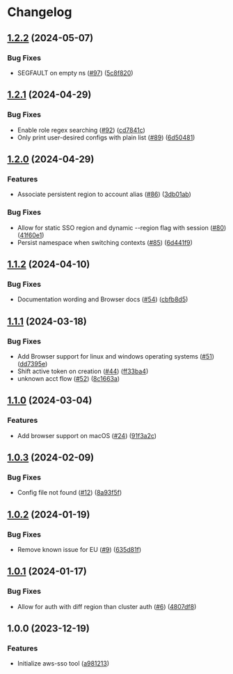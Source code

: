 # Changelog

## [1.2.2](https://github.com/louislef299/aws-sso/compare/v1.2.1...v1.2.2) (2024-05-07)


### Bug Fixes

* SEGFAULT on empty ns ([#97](https://github.com/louislef299/aws-sso/issues/97)) ([5c8f820](https://github.com/louislef299/aws-sso/commit/5c8f8209af5cd5ac6aece5206633aeda55d32918))

## [1.2.1](https://github.com/louislef299/aws-sso/compare/v1.2.0...v1.2.1) (2024-04-29)


### Bug Fixes

* Enable role regex searching ([#92](https://github.com/louislef299/aws-sso/issues/92)) ([cd7841c](https://github.com/louislef299/aws-sso/commit/cd7841c3f98b5a0d71825f1e8521df7c869cbc3e))
* Only print user-desired configs with plain list ([#89](https://github.com/louislef299/aws-sso/issues/89)) ([6d50481](https://github.com/louislef299/aws-sso/commit/6d504810c3e80a566776991517c299aca991546b))

## [1.2.0](https://github.com/louislef299/aws-sso/compare/v1.1.2...v1.2.0) (2024-04-29)


### Features

* Associate persistent region to account alias ([#86](https://github.com/louislef299/aws-sso/issues/86)) ([3db01ab](https://github.com/louislef299/aws-sso/commit/3db01abc06f7a92578c1d688474b11f701999cfd))


### Bug Fixes

* Allow for static SSO region and dynamic --region flag with session ([#80](https://github.com/louislef299/aws-sso/issues/80)) ([41f60e1](https://github.com/louislef299/aws-sso/commit/41f60e1060634079ecbc9d62702f27e63dbbce76))
* Persist namespace when switching contexts ([#85](https://github.com/louislef299/aws-sso/issues/85)) ([6d441f9](https://github.com/louislef299/aws-sso/commit/6d441f96beba94d68643cd261f23bee05e1a9a0b))

## [1.1.2](https://github.com/louislef299/aws-sso/compare/v1.1.1...v1.1.2) (2024-04-10)


### Bug Fixes

* Documentation wording and Browser docs ([#54](https://github.com/louislef299/aws-sso/issues/54)) ([cbfb8d5](https://github.com/louislef299/aws-sso/commit/cbfb8d54a3a38cdcc97f6db49ac9dab8a4dfed95))

## [1.1.1](https://github.com/louislef299/aws-sso/compare/v1.1.0...v1.1.1) (2024-03-18)


### Bug Fixes

* Add Browser support for linux and windows operating systems ([#51](https://github.com/louislef299/aws-sso/issues/51)) ([dd7395e](https://github.com/louislef299/aws-sso/commit/dd7395e39f6dee3f069c95ed5f5aeeaa28711e3e))
* Shift active token on creation ([#44](https://github.com/louislef299/aws-sso/issues/44)) ([ff33ba4](https://github.com/louislef299/aws-sso/commit/ff33ba4583543ed1c76cbc1c99bd9ade28eba6b1))
* unknown acct flow ([#52](https://github.com/louislef299/aws-sso/issues/52)) ([8c1663a](https://github.com/louislef299/aws-sso/commit/8c1663a26e3e3f8ea3c17d9ba83f2cdaf36f74da))

## [1.1.0](https://github.com/louislef299/aws-sso/compare/v1.0.3...v1.1.0) (2024-03-04)


### Features

* Add browser support on macOS ([#24](https://github.com/louislef299/aws-sso/issues/24)) ([91f3a2c](https://github.com/louislef299/aws-sso/commit/91f3a2cf851400ffc484d6edfb2cebea1ec92f00))

## [1.0.3](https://github.com/louislef299/aws-sso/compare/v1.0.2...v1.0.3) (2024-02-09)


### Bug Fixes

* Config file not found ([#12](https://github.com/louislef299/aws-sso/issues/12)) ([8a93f5f](https://github.com/louislef299/aws-sso/commit/8a93f5f54129fb2185b37586749e920db943f5e3))

## [1.0.2](https://github.com/louislef299/aws-sso/compare/v1.0.1...v1.0.2) (2024-01-19)


### Bug Fixes

* Remove known issue for EU ([#9](https://github.com/louislef299/aws-sso/issues/9)) ([635d81f](https://github.com/louislef299/aws-sso/commit/635d81f8dd45c489fce58e697462ab33408a9b71))

## [1.0.1](https://github.com/louislef299/aws-sso/compare/v1.0.0...v1.0.1) (2024-01-17)


### Bug Fixes

* Allow for auth with diff region than cluster auth ([#6](https://github.com/louislef299/aws-sso/issues/6)) ([4807df8](https://github.com/louislef299/aws-sso/commit/4807df8a9b6a1013774062bd1539feac32d39336))

## 1.0.0 (2023-12-19)


### Features

* Initialize aws-sso tool ([a981213](https://github.com/louislef299/aws-sso/commit/a981213c540bf7ffc4b928b158a9fb65625593fb))

